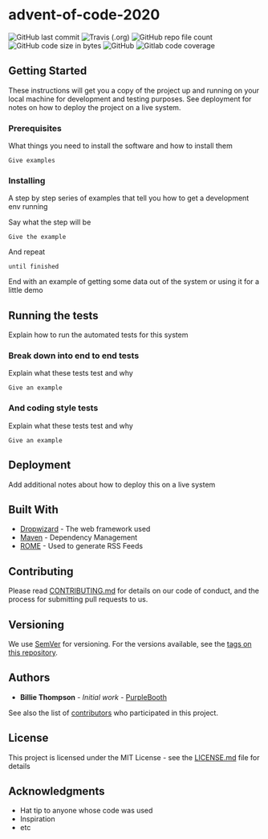 # advent-of-code-2020

![GitHub last commit](https://img.shields.io/github/last-commit/dbubenheim/advent-of-code-2020?style=for-the-badge) 
![Travis (.org)](https://img.shields.io/travis/dbubenheim/advent-of-code-2020?style=for-the-badge)
![GitHub repo file count](https://img.shields.io/github/directory-file-count/dbubenheim/advent-of-code-2020?style=for-the-badge)
![GitHub code size in bytes](https://img.shields.io/github/languages/code-size/dbubenheim/advent-of-code-2020?style=for-the-badge)
![GitHub](https://img.shields.io/github/license/dbubenheim/advent-of-code-2020?label=license&style=for-the-badge)
![Gitlab code coverage](https://img.shields.io/gitlab/coverage/dbubenheim/advent-of-code-2020/master?style=for-the-badge)

## Getting Started

These instructions will get you a copy of the project up and running on your local machine for development and testing purposes. See deployment for notes on how to deploy the project on a live system.

### Prerequisites

What things you need to install the software and how to install them

```
Give examples
```

### Installing

A step by step series of examples that tell you how to get a development env running

Say what the step will be

```
Give the example
```

And repeat

```
until finished
```

End with an example of getting some data out of the system or using it for a little demo

## Running the tests

Explain how to run the automated tests for this system

### Break down into end to end tests

Explain what these tests test and why

```
Give an example
```

### And coding style tests

Explain what these tests test and why

```
Give an example
```

## Deployment

Add additional notes about how to deploy this on a live system

## Built With

* [Dropwizard](http://www.dropwizard.io/1.0.2/docs/) - The web framework used
* [Maven](https://maven.apache.org/) - Dependency Management
* [ROME](https://rometools.github.io/rome/) - Used to generate RSS Feeds

## Contributing

Please read [CONTRIBUTING.md](https://gist.github.com/PurpleBooth/b24679402957c63ec426) for details on our code of conduct, and the process for submitting pull requests to us.

## Versioning

We use [SemVer](http://semver.org/) for versioning. For the versions available, see the [tags on this repository](https://github.com/your/project/tags).

## Authors

* **Billie Thompson** - *Initial work* - [PurpleBooth](https://github.com/PurpleBooth)

See also the list of [contributors](https://github.com/dbubenheim/advent-of-code-2020/contributors) who participated in this project.

## License

This project is licensed under the MIT License - see the [LICENSE.md](LICENSE.md) file for details

## Acknowledgments

* Hat tip to anyone whose code was used
* Inspiration
* etc
